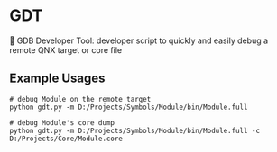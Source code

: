 # GDT

:bug: GDB Developer Tool: developer script to quickly and easily debug a remote QNX target or core file

## Example Usages

```shell
# debug Module on the remote target
python gdt.py -m D:/Projects/Symbols/Module/bin/Module.full

# debug Module's core dump
python gdt.py -m D:/Projects/Symbols/Module/bin/Module.full -c D:/Projects/Core/Module.core
```